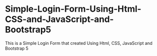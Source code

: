 # Simple-Login-Form-Using-Html-CSS-and-JavaScript-and-Bootstrap5
This is a Simple Login Form that created Using Html, CSS, JavaScript and Bootstrap 5
